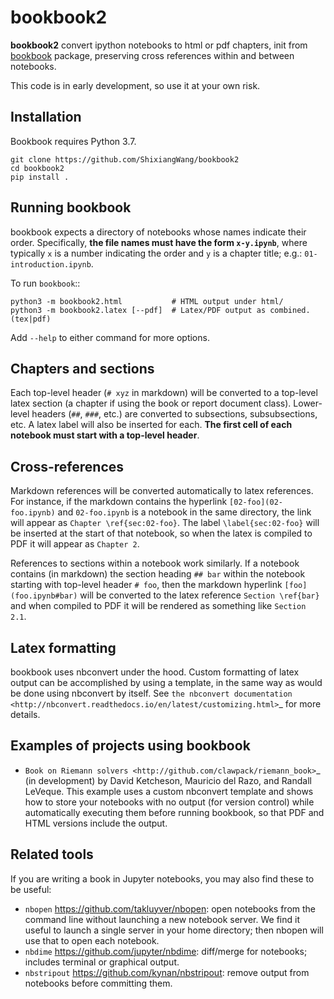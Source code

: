 # bookbook2

**bookbook2** convert ipython notebooks to html or pdf chapters, init from [bookbook](https://github.com/takluyver/bookbook) package,
preserving cross references within and between notebooks.

This code is in early development, so use it at your own risk.

Installation
------------

Bookbook requires Python 3.7.

```
git clone https://github.com/ShixiangWang/bookbook2
cd bookbook2
pip install .
```

Running bookbook
----------------
bookbook expects a directory of notebooks whose names indicate their order.  Specifically,
**the file names must have the form `x-y.ipynb`**, where typically `x` is a number
indicating the order and `y` is a chapter title; e.g.:
`01-introduction.ipynb`. 

To run `bookbook`::

    python3 -m bookbook2.html           # HTML output under html/
    python3 -m bookbook2.latex [--pdf]  # Latex/PDF output as combined.(tex|pdf)

Add `--help` to either command for more options.

Chapters and sections
---------------------
Each top-level header (`# xyz` in markdown) will be converted to a top-level
latex section (a chapter if using the book or report document class).  Lower-level
headers (`##`, `###`, etc.) are converted to subsections, subsubsections, etc.
A latex label will also be inserted for each.  **The first cell of each notebook
must start with a top-level header**.

Cross-references
----------------
Markdown references will be converted automatically to latex references.  For instance,
if the markdown contains the hyperlink `[02-foo](02-foo.ipynb)` and `02-foo.ipynb` is
a notebook in the same directory, the link will appear as `Chapter \ref{sec:02-foo}`.
The label `\label{sec:02-foo}` will be inserted at the start of that notebook,
so when the latex is compiled to PDF it will appear as `Chapter 2`.

References to sections within a notebook work similarly.  If a notebook contains 
(in markdown) the section heading `## bar` within the notebook starting with top-level
header `# foo`, then the markdown hyperlink `[foo](foo.ipynb#bar)` will be
converted to the latex reference `Section \ref{bar}` and when compiled to PDF it will
be rendered as something like `Section 2.1`.

Latex formatting
----------------
bookbook uses nbconvert under the hood.  Custom formatting of latex output
can be accomplished by using a template, in the same way as would be done
using nbconvert by itself.  See `the nbconvert
documentation <http://nbconvert.readthedocs.io/en/latest/customizing.html>`_ for
more details.


Examples of projects using bookbook
-----------------------------------
- `Book on Riemann solvers <http://github.com/clawpack/riemann_book>`_ (in development) by David Ketcheson, Mauricio del Razo, and Randall LeVeque.  This example uses a custom nbconvert template and shows how to store your notebooks with no output (for version control) while automatically executing them before running bookbook, so that PDF and HTML versions include the output.

Related tools
-------------
If you are writing a book in Jupyter notebooks, you may also find these to be useful:

- `nbopen` <https://github.com/takluyver/nbopen>: open notebooks from the command line without launching a new notebook server.  We find it useful to launch a single server in your home directory; then nbopen will use that to open each notebook.
- `nbdime` <https://github.com/jupyter/nbdime>: diff/merge for notebooks; includes terminal or graphical output.
- `nbstripout` <https://github.com/kynan/nbstripout>: remove output from notebooks before committing them.
